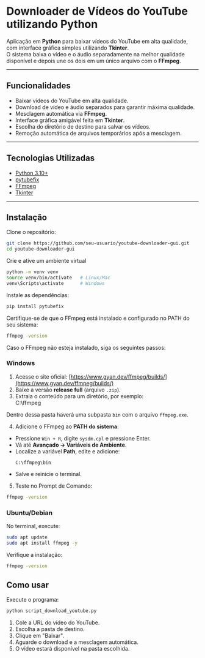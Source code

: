 # Downloader de Vídeos do YouTube utilizando Python

Aplicação em **Python** para baixar vídeos do YouTube em alta qualidade, com interface gráfica simples utilizando **Tkinter**.  
O sistema baixa o vídeo e o áudio separadamente na melhor qualidade disponível e depois une os dois em um único arquivo com o **FFmpeg**.

---

## Funcionalidades
- Baixar vídeos do YouTube em alta qualidade.
- Download de vídeo e áudio separados para garantir máxima qualidade.
- Mesclagem automática via **FFmpeg**.
- Interface gráfica amigável feita em **Tkinter**.
- Escolha do diretório de destino para salvar os vídeos.
- Remoção automática de arquivos temporários após a mesclagem.

---

## Tecnologias Utilizadas
- [Python 3.10+](https://www.python.org/)  
- [pytubefix](https://pypi.org/project/pytubefix/)  
- [FFmpeg](https://ffmpeg.org/download.html)  
- [Tkinter](https://docs.python.org/3/library/tkinter.html)  

---

## Instalação
Clone o repositório:
```bash
git clone https://github.com/seu-usuario/youtube-downloader-gui.git
cd youtube-downloader-gui
```
Crie e ative um ambiente virtual
```bash
python -m venv venv
source venv/bin/activate   # Linux/Mac
venv\Scripts\activate      # Windows
```
Instale as dependências:
```bash
pip install pytubefix
```
Certifique-se de que o FFmpeg está instalado e configurado no PATH do seu sistema:
```bash
ffmpeg -version
```
Caso o FFmpeg não esteja instalado, siga os seguintes passos:
### Windows
1. Acesse o site oficial: [https://www.gyan.dev/ffmpeg/builds/](https://www.gyan.dev/ffmpeg/builds/)  
2. Baixe a versão **release full** (arquivo `.zip`).  
3. Extraia o conteúdo para um diretório, por exemplo:  
C:\ffmpeg

Dentro dessa pasta haverá uma subpasta `bin` com o arquivo `ffmpeg.exe`.

4. Adicione o FFmpeg ao **PATH do sistema**:
- Pressione `Win + R`, digite `sysdm.cpl` e pressione Enter.
- Vá até **Avançado → Variáveis de Ambiente**.
- Localize a variável **Path**, edite e adicione:
  ```
  C:\ffmpeg\bin
  ```
- Salve e reinicie o terminal.

5. Teste no Prompt de Comando:
```bash
ffmpeg -version
```
### Ubuntu/Debian
No terminal, execute:
```bash
sudo apt update
sudo apt install ffmpeg -y
```
Verifique a instalação:
```bash
ffmpeg -version
```

## Como usar
Execute o programa:
```bash
python script_download_youtube.py
```
1. Cole a URL do vídeo do YouTube.
2. Escolha a pasta de destino.
3. Clique em "Baixar".
4. Aguarde o download e a mesclagem automática.
5. O vídeo estará disponível na pasta escolhida.
